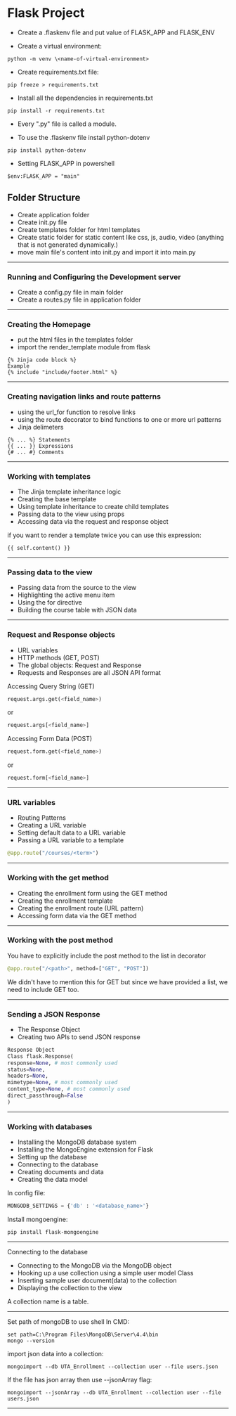 # Flask Project

- Create a .flaskenv file and put value of FLASK_APP and FLASK_ENV

- Create a virtual environment:

```console
python -m venv \<name-of-virtual-environment>
```

- Create requirements.txt file:

```console
pip freeze > requirements.txt
```

- Install all the dependencies in requirements.txt

```console
pip install -r requirements.txt
```

- Every ".py" file is called a module.

- To use the .flaskenv file install python-dotenv

```console
pip install python-dotenv
```

- Setting FLASK_APP in powershell

```console
$env:FLASK_APP = "main"
```

## Folder Structure

- Create application folder
- Create init.py file
- Create templates folder for html templates
- Create static folder for static content like css, js, audio, video (anything that is not generated dynamically.)
- move main file's content into init.py and import it into main.py

---

### Running and Configuring the Development server

- Create a config.py file in main folder
- Create a routes.py file in application folder

---

### Creating the Homepage

- put the html files in the templates folder
- import the render_template module from flask

```jinja
{% Jinja code block %}
Example
{% include "include/footer.html" %}
```

---

### Creating navigation links and route patterns

- using the url_for function to resolve links
- using the route decorator to bind functions to one or more url patterns
- Jinja delimeters

```jinja
{% ... %} Statements
{{ ... }} Expressions
{# ... #} Comments
```

---

### Working with templates

- The Jinja template inheritance logic
- Creating the base template
- Using template inheritance to create child templates
- Passing data to the view using props
- Accessing data via the request and response object

if you want to render a template twice you can use this expression:

```jinja
{{ self.content() }}
```

---

### Passing data to the view

- Passing data from the source to the view
- Highlighting the active menu item
- Using the for directive
- Building the course table with JSON data

---

### Request and Response objects

- URL variables
- HTTP methods (GET, POST)
- The global objects: Request and Response
- Requests and Responses are all JSON API format

Accessing Query String (GET)

```python
request.args.get(<field_name>)
```

or

```python
request.args[<field_name>]
```

Accessing Form Data (POST)

```python
request.form.get(<field_name>)
```

or

```python
request.form[<field_name>]
```

---

### URL variables

- Routing Patterns
- Creating a URL variable
- Setting default data to a URL variable
- Passing a URL variable to a template

```python
@app.route("/courses/<term>")
```

---

### Working with the get method

- Creating the enrollment form using the GET method
- Creating the enrollment template
- Creating the enrollment route (URL pattern)
- Accessing form data via the GET method

---

### Working with the post method

You have to explicitly include the post method to the list in decorator

```python
@app.route("/<path>", method=["GET", "POST"])
```

We didn't have to mention this for GET but since we have provided a list, we need to include GET too.

---

### Sending a JSON Response

- The Response Object
- Creating two APIs to send JSON response

```python
Response Object
Class flask.Response(
response=None, # most commonly used
status=None,
headers=None,
mimetype=None, # most commonly used
content_type=None, # most commonly used
direct_passthrough=False
)
```

---

### Working with databases

- Installing the MongoDB database system
- Installing the MongoEngine extension for Flask
- Setting up the database
- Connecting to the database
- Creating documents and data
- Creating the data model

In config file:

```python
MONGODB_SETTINGS = {'db' : '<database_name>'}
```

Install mongoengine:

```console
pip install flask-mongoengine
```

---

Connecting to the database

- Connecting to the MongoDB via the MongoDB object
- Hooking up a use collection using a simple user model Class
- Inserting sample user document(data) to the collection
- Displaying the collection to the view

A collection name is a table.

---

Set path of mongoDB to use shell
In CMD:

```console
set path=C:\Program Files\MongoDB\Server\4.4\bin
mongo --version
```

import json data into a collection:

```console
mongoimport --db UTA_Enrollment --collection user --file users.json
```

If the file has json array then use --jsonArray flag:

```console
mongoimport --jsonArray --db UTA_Enrollment --collection user --file users.json
```

---
